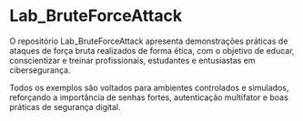# Lab_BruteForceAttack
O repositório Lab_BruteForceAttack apresenta demonstrações práticas de ataques de força bruta realizados de forma ética, com o objetivo de educar, conscientizar e treinar profissionais, estudantes e entusiastas em cibersegurança.

Todos os exemplos são voltados para ambientes controlados e simulados, reforçando a importância de senhas fortes, autenticação multifator e boas práticas de segurança digital.

